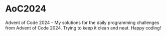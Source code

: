 # AoC2024
Advent of Code 2024 - My solutions for the daily programming challenges from Advent of Code 2024. Trying to keep it clean and neat. Happy coding!
